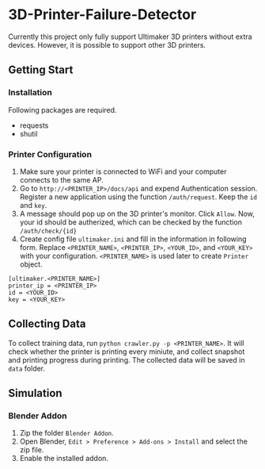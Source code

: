 # 3D-Printer-Failure-Detector

Currently this project only fully support Ultimaker 3D printers without extra devices.
However, it is possible to support other 3D printers.

## Getting Start

### Installation

Following packages are required.

- requests
- shutil

### Printer Configuration

1. Make sure your printer is connected to WiFi and your computer connects to the same AP.
2. Go to `http://<PRINTER_IP>/docs/api` and expend Authentication session. Register a new application using the function `/auth/request`. Keep the `id` and `key`.
3. A message should pop up on the 3D printer's monitor. Click `Allow`. Now, your id should be autherized, which can be checked by the function `/auth/check/{id}`
4. Create config file `ultimaker.ini` and fill in the information in following form. Replace `<PRINTER_NAME>`, `<PRINTER_IP>`, `<YOUR_ID>`, and `<YOUR_KEY>` with your configuration. `<PRINTER_NAME>` is used later to create `Printer` object.

```
[ultimaker.<PRINTER_NAME>]
printer_ip = <PRINTER_IP>
id = <YOUR_ID>
key = <YOUR_KEY>
```

## Collecting Data

To collect training data, run `python crawler.py -p <PRINTER_NAME>`.
It will check whether the printer is printing every miniute, and collect snapshot and printing progress during printing.
The collected data will be saved in `data` folder.

## Simulation

### Blender Addon

1. Zip the folder `Blender Addon`.
2. Open Blender, `Edit > Preference > Add-ons > Install` and select the zip file.
3. Enable the installed addon.
